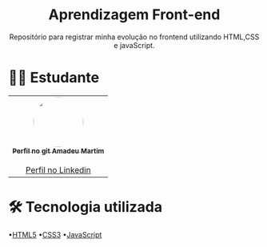 <h1 align="center">Aprendizagem Front-end</h1>
<p align="center"> Repositório para registrar minha evolução no frontend utilizando HTML,CSS e javaScript.</p>
<h1>👨‍💻 Estudante</h1>
<p>
  <table>
  <tr>
    <td align="center"><a href="https://github.com/amadeu100401"><img style="border-radius: 50%;" src="https://avatars.githubusercontent.com/u/54649985?v=4" width="100px;" alt=""/><br /><sub><b>Perfil no git Amadeu Martim</b></sub></a><br /><a href="https://rocketseat.com.br/" title="Rocketseat"></a><br/><a href="https://www.linkedin.com/in/amadeu-martim-silva-de-oliveira-94a30b1a2/">Perfil no Linkedin</a></td>
  </tr>
</table>
</p>
<h1> 🛠 Tecnologia utilizada</h1>
<p>
  •<a href="https://www.w3schools.com/html/" width="300px;">HTML5</a> 
  •<a href="https://www.w3schools.com/css/default.asp" width="300px;">CSS3</a>
  •<a href="https://developer.mozilla.org/pt-BR/docs/Web/JavaScript" width="300px;">JavaScript</a>
</p>




